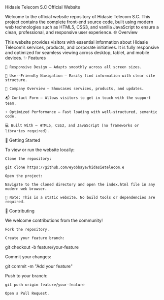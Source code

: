 Hidasie Telecom S.C Official Website

Welcome to the official website repository of Hidasie Telecom S.C. This project contains the complete front-end source code, built using modern web technologies such as HTML5, CSS3, and vanilla JavaScript to ensure a clean, professional, and responsive user experience.
🌐 Overview

This website provides visitors with essential information about Hidasie Telecom’s services, products, and corporate initiatives. It is fully responsive and optimized for seamless viewing across desktop, tablet, and mobile devices.
✨ Features

    📱 Responsive Design – Adapts smoothly across all screen sizes.

    🧭 User-Friendly Navigation – Easily find information with clear site structure.

    🏢 Company Overview – Showcases services, products, and updates.

    📬 Contact Form – Allows visitors to get in touch with the support team.

    ⚡ Optimized Performance – Fast loading with well-structured, semantic code.

    💻 Built With – HTML5, CSS3, and JavaScript (no frameworks or libraries required).

🚀 Getting Started

To view or run the website locally:

    Clone the repository:

    git clone https://github.com/eyobbaye/hidasietelecom.e

    Open the project:

    Navigate to the cloned directory and open the index.html file in any modern web browser.

    📌 Note: This is a static website. No build tools or dependencies are required.

🤝 Contributing

We welcome contributions from the community!

    Fork the repository.

    Create your feature branch:

git checkout -b feature/your-feature

Commit your changes:

git commit -m "Add your feature"

Push to your branch:

    git push origin feature/your-feature

    Open a Pull Request.

<!-- 📄 License

This project is licensed under the MIT License.
📬 Contact

For questions or support, please reach out via email:
📧 contact@hidasietelecom.com -->
